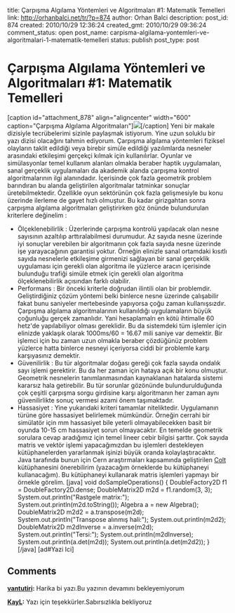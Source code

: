 title: Çarpışma Algılama Yöntemleri ve Algoritmaları #1: Matematik Temelleri
link: http://orhanbalci.net/tr/?p=874
author: Orhan Balci
description: 
post_id: 874
created: 2010/10/29 12:36:24
created_gmt: 2010/10/29 09:36:24
comment_status: open
post_name: carpisma-algilama-yontemleri-ve-algoritmalari-1-matematik-temelleri
status: publish
post_type: post

# Çarpışma Algılama Yöntemleri ve Algoritmaları #1: Matematik Temelleri

[caption id="attachment_878" align="aligncenter" width="600" caption="Çarpışma Algılama Algoritmaları"]![](/wp-content/uploads/collision_detection_banner.png)[/caption] Yeni bir makale dizisiyle tecrübelerimi sizinle paylaşmak istiyorum. Yine uzun soluklu bir yazı dizisi olacağını tahmin ediyorum. Çarpışma algılama yöntemleri fiziksel olayların taklit edildiği veya birebir simüle edildiği yazılımlarda nesneler arasındaki etkileşimi gerçekçi kılmak için kullanılırlar. Oyunlar ve simülasyonlar temel kullanım alanları olmakla beraber haptik uygulamaları, sanal gerçeklik uygulamaları da akademik alanda çarpışma kontrol algoritmalarının ilgi alanındadır. İçerisinde çok fazla geometrik problem barındıran bu alanda geliştirilen algoritmalar tatminkar sonuçlar üretebilmektedir. Özellikle oyun sektörünün çok fazla gelişmesiyle bu konu üzerinde ilerleme de gayet hızlı olmuştur. Bu kadar girizgahtan sonra çarpışma algılama algoritmaları geliştirirken göz önünde bulundurulan kriterlere değinelim : 

  * Ölçeklenebilirlik : Üzerlerinde çarpışma kontrolü yapılacak olan nesne sayısının azaltılıp arttıralabilmesi durumudur. Az sayıda nesne üzerinde iyi sonuçlar verebilen bir algoritmanın çok fazla sayıda nesne üzerinde işe yarayacağının garantisi yoktur. Örneğin elinizle sanal ortamdaki kısıtlı sayıda nesnelerle etkileşime girmenizi sağlayan bir sanal gerçeklik uygulaması için gerekli olan algoritma ile yüzlerce aracın içerisinde bulunduğu trafiği simüle etmek için gerekli olan algoritma ölçeklenebilirlik açısından farklı olabilir.
  * Performans : Bir önceki kriterle doğrudan ilintili olan bir problemdir. Geliştirdiğiniz çözüm yöntemi belki binlerce nesne üzerinde çalışabilir fakat bunu saniyeler mertebesinde yapıyorsa çoğu zaman kullanışsızdır. Çarpışma algılama algoritmalarının kullanıldığı uygulamaların büyük çoğunluğu gerçek zamanlıdır. Yani hesaplamalrı en kötü ihtimalle 60 hetz'de yapılabiliyor olması gereklidir. Bu da sistemdeki tüm işlemler için elinizde yaklaşık olarak 1000ms/60 = 16.67 mili saniye var demektir. Bir işlemci için bu zaman uzun olmakla beraber çözdüğünüz problem yüzlerce hatta binlerce nesneyi içeriyorsa ciddi bir problemle karşı karşıyasınız demektir.
  * Güvenilirlik : Bu tür algoritmalar doğası gereği çok fazla sayıda ondalık sayı işlemi gerektirir. Bu da her zaman için hataya açık bir konu olmuştur. Geometrik nesnelerin tanımlanmasından kaynaklanan hatalarda sistemi kararsız hala getirebilir. Bu tür sorunlar gözönünde bulundurulduğunda çok çeşitli çarpışma sorgu girdisine karşı algoritmanın her zaman aynı güvenilirlikte sonuç vermesi azami önem taşımaktadır.
  * Hassasiyet : Yine yukarıdaki kriteri tamamlar niteliktedir. Uygulamanın türüne göre hassasiyet belirlemek mümkündür. Örneğin cerrahi bir simülatör için mm hassasiyet bile yeterli olmayabilecekken basit bir oyunda 10-15 cm hassasiyet sorun olmayacaktır.
En temelde geometrik sorulara cevap aradığımız için temel lineer cebir bilgisi şarttır. Çok sayıda matris ve vektör işlemi yapacağımızdan bu işlemleri destekleyen kütüphanelerden yararlanmak işinizi büyük oranda kolaylaştıracaktır. Java tarafında bunun için Cern araştırmaları kapsamında geliştirilen [Colt](http://acs.lbl.gov/software/colt/) kütüphanesini önerebilirim (yazacağım örneklerde bu kütüphaneyi kullanacağım). Bu kütüphaneyi kullanarak matris işlemleri yapmayı bir örnekle görelim. [java] void doSampleOperations() { DoubleFactory2D f1 = DoubleFactory2D.dense; DoubleMatrix2D m2d = f1.random(3, 3); System.out.println("Rastgele matrix:"); System.out.println(m2d.toString()); Algebra a = new Algebra(); DoubleMatrix2D m2d2 = a.transpose(m2d); System.out.println("Transpose alınmış hali:"); System.out.println(m2d2); DoubleMatrix2D m2dInverse = a.inverse(m2d); System.out.println("Tersi:"); System.out.println(m2dInverse); System.out.println(a.det(m2d)); System.out.println(a.det(m2d2)); } [/java] [ad#Yazi Ici]

## Comments

**[vantutiri](#4349 "2010-11-18 04:44:49"):** Harika bi yazı.Bu yazının devamını bekleyemiyorum

**[KayL](#4209 "2010-10-30 01:37:41"):** Yazı için teşekkürler.Sabırsızlıkla bekliyoruz


